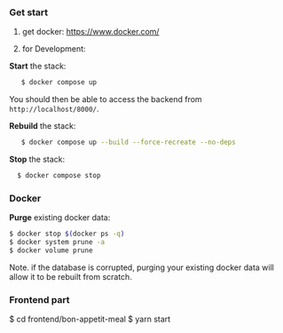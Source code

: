 ### Get start

1. get docker:  https://www.docker.com/

2. for Development:

**Start** the stack:

```sh
   $ docker compose up
```

You should then be able to access the backend from `http://localhost/8000/`.

**Rebuild** the stack:

```sh
   $ docker compose up --build --force-recreate --no-deps
```

**Stop** the stack:

```sh
  $ docker compose stop
```



### Docker

**Purge** existing docker data:
```sh
$ docker stop $(docker ps -q)
$ docker system prune -a
$ docker volume prune
```
Note. if the database is corrupted, purging your existing docker data will allow it to be rebuilt from scratch.

### Frontend part
$ cd frontend/bon-appetit-meal
$ yarn start